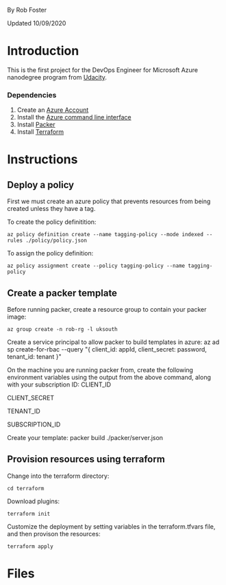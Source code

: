 By Rob Foster

Updated 10/09/2020

# Introduction
This is the first project for the DevOps Engineer for Microsoft Azure nanodegree program from [Udacity](https://udacity.com).

### Dependencies
1. Create an [Azure Account](https://portal.azure.com) 
2. Install the [Azure command line interface](https://docs.microsoft.com/en-us/cli/azure/install-azure-cli?view=azure-cli-latest)
3. Install [Packer](https://www.packer.io/downloads)
4. Install [Terraform](https://www.terraform.io/downloads.html)

# Instructions

## Deploy a policy
First we must create an azure policy that prevents resources from being created unless they have a tag.

To create the policy definitition:
```
az policy definition create --name tagging-policy --mode indexed --rules ./policy/policy.json
```
To assign the policy definition:
```
az policy assignment create --policy tagging-policy --name tagging-policy
```

## Create a packer template

Before running packer, create a resource group to contain your packer image:
```
az group create -n rob-rg -l uksouth
```
Create a service principal to allow packer to build templates in azure:
az ad sp create-for-rbac --query "{ client_id: appId, client_secret: password, tenant_id: tenant }"

On the machine you are running packer from, create the following environment variables using the output from the above command, along with your subscription ID:
CLIENT_ID

CLIENT_SECRET

TENANT_ID

SUBSCRIPTION_ID

Create your template:
packer build ./packer/server.json

## Provision resources using terraform

Change into the terraform directory:
```
cd terraform
```
Download plugins:
```
terraform init
```
Customize the deployment by setting variables in the terraform.tfvars file, and then provison the resources:
```
terraform apply
```



# Files
